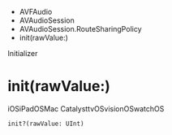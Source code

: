 

- AVFAudio
- AVAudioSession
- AVAudioSession.RouteSharingPolicy
-  init(rawValue:) 

Initializer

# init(rawValue:)

iOSiPadOSMac CatalysttvOSvisionOSwatchOS

``` source
init?(rawValue: UInt)
```

